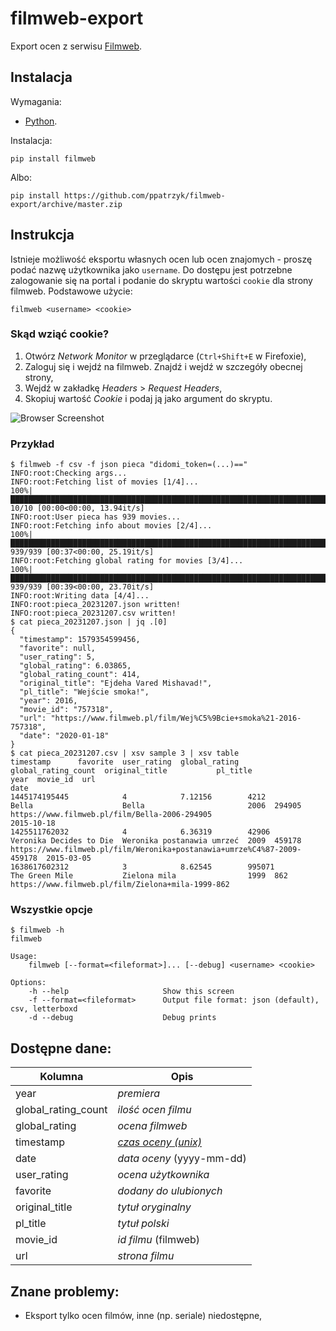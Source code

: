# filmweb-export

Export ocen z serwisu [Filmweb](https://www.filmweb.pl).

## Instalacja

Wymagania:

- [Python](https://www.python.org/).

Instalacja:

```
pip install filmweb
```

Albo:

```
pip install https://github.com/ppatrzyk/filmweb-export/archive/master.zip
```

## Instrukcja

Istnieje możliwość eksportu własnych ocen lub ocen znajomych - proszę podać nazwę użytkownika jako `username`. Do dostępu jest potrzebne zalogowanie się na portal i podanie do skryptu wartości `cookie` dla strony filmweb. Podstawowe użycie:

```
filmweb <username> <cookie>
```

### Skąd wziąć cookie?

1. Otwórz *Network Monitor* w przeglądarce (`Ctrl+Shift+E` w Firefoxie),
2. Zaloguj się i wejdź na filmweb. Znajdź i wejdź w szczegóły obecnej strony,
3. Wejdź w zakładkę *Headers* > *Request Headers*,
4. Skopiuj wartość *Cookie* i podaj ją jako argument do skryptu.

![Browser Screenshot](browser_screen.jpg)

### Przykład

```
$ filmweb -f csv -f json pieca "didomi_token=(...)=="
INFO:root:Checking args...
INFO:root:Fetching list of movies [1/4]...
100%|████████████████████████████████████████████████████████████████████████████████████████████████████████████████████████████████████████████████| 10/10 [00:00<00:00, 13.94it/s]
INFO:root:User pieca has 939 movies...
INFO:root:Fetching info about movies [2/4]...
100%|██████████████████████████████████████████████████████████████████████████████████████████████████████████████████████████████████████████████| 939/939 [00:37<00:00, 25.19it/s]
INFO:root:Fetching global rating for movies [3/4]...
100%|██████████████████████████████████████████████████████████████████████████████████████████████████████████████████████████████████████████████| 939/939 [00:39<00:00, 23.70it/s]
INFO:root:Writing data [4/4]...
INFO:root:pieca_20231207.json written!
INFO:root:pieca_20231207.csv written!
$ cat pieca_20231207.json | jq .[0]
{
  "timestamp": 1579354599456,
  "favorite": null,
  "user_rating": 5,
  "global_rating": 6.03865,
  "global_rating_count": 414,
  "original_title": "Ejdeha Vared Mishavad!",
  "pl_title": "Wejście smoka!",
  "year": 2016,
  "movie_id": "757318",
  "url": "https://www.filmweb.pl/film/Wej%C5%9Bcie+smoka%21-2016-757318",
  "date": "2020-01-18"
}
$ cat pieca_20231207.csv | xsv sample 3 | xsv table
timestamp      favorite  user_rating  global_rating  global_rating_count  original_title           pl_title                    year  movie_id  url                                                                      date
1445174195445            4            7.12156        4212                 Bella                    Bella                       2006  294905    https://www.filmweb.pl/film/Bella-2006-294905                            2015-10-18
1425511762032            4            6.36319        42906                Veronika Decides to Die  Weronika postanawia umrzeć  2009  459178    https://www.filmweb.pl/film/Weronika+postanawia+umrze%C4%87-2009-459178  2015-03-05
1638617602312            3            8.62545        995071               The Green Mile           Zielona mila                1999  862       https://www.filmweb.pl/film/Zielona+mila-1999-862      
```

### Wszystkie opcje

```
$ filmweb -h
filmweb

Usage:
    filmweb [--format=<fileformat>]... [--debug] <username> <cookie>

Options:
    -h --help                     Show this screen
    -f --format=<fileformat>      Output file format: json (default), csv, letterboxd
    -d --debug                    Debug prints
```

## Dostępne dane:

Kolumna | Opis
--- | ---
year | _premiera_
global\_rating\_count | _ilość ocen filmu_
global\_rating | _ocena filmweb_
timestamp | _[czas oceny (unix)](https://pl.wikipedia.org/wiki/Czas_uniksowy)_
date | _data oceny_ (yyyy-mm-dd)
user\_rating | _ocena użytkownika_
favorite | _dodany do ulubionych_
original\_title | _tytuł oryginalny_
pl\_title | _tytuł polski_
movie\_id | _id filmu_ (filmweb)
url | _strona filmu_

## Znane problemy:

- Eksport tylko ocen filmów, inne (np. seriale) niedostępne,
